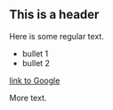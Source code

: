 ## This is a header

Here is some regular text.

 * bullet 1
 * bullet 2

[link to Google](http://www.google.com)

More text.